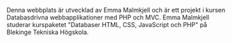 Denna webbplats är utvecklad av Emma Malmkjell och är ett projekt i kursen Databasdrivna webbapplikationer med PHP och MVC.
Emma Malmkjell studerar kurspaketet "Databaser HTML, CSS, JavaScript och PHP" på Blekinge Tekniska Högskola.